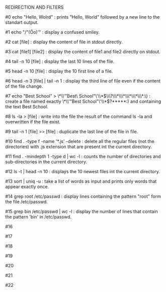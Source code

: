 REDIRECTION AND FILTERS

#0 echo "Hello, Wolrd" : prints "Hello, World" followed by a new line to the standart output.

#1 echo "/"(Ôo)'" : display a confused smiley.

#2 cat [file] : display the content of file in stdout directly.

#3 cat [file1] [file2] : display the content of file1 and file2 directly on stdout.

#4 tail -n 10 [file] : display the last 10 lines of the file.

#5 head -n 10 [file] : display the 10 first line of a file.

#6 head -n 3 [file] | tail -n 1 : display the third line of file even if the content of the file change.

#7 echo "Best School" > \\\*\\\\\'\"Best\ School\"\\\'\\\\\*$\\\?\\\*\\\*\\\*\\\*\\\*:\) : create a file named exactly \*\\'"Best School"\'\\*$\?\*\*\*\*\*:) and containing the text Best School.

#8 ls -la > [file] : write into the file the result of the command ls -la and overwritten if the file exist.

#9 tail -n 1 [file] >> [file] : duplicate the last line of the file in file.

#10 find . -type f -name '*.js' -delete : delete all the regular files (not the directories) with .js extension that are present int the current directory.

#11 find . -mindepth 1 -type d | wc -l : counts the number of directories and sub-directories in the current directory.

#12 ls -t | head -n 10 : displays the 10 newest files int the current directory.

#13 sort | uniq -u : take a list of words as input and prints only words that appear exactly once.

#14 grep root /etc/passwd : display lines containing the pattern "root" form the file /etc/passwd.

#15 grep bin /etc/passwd | wc -l : display the number of lines that contain the pattern 'bin' in /etc/passwd.

#16

#17

#18

#19

#20

#21

#22

